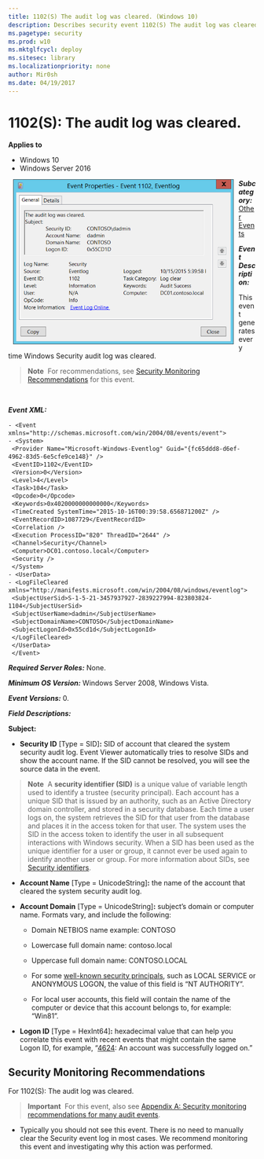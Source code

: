 ```yaml
---
title: 1102(S) The audit log was cleared. (Windows 10)
description: Describes security event 1102(S) The audit log was cleared.
ms.pagetype: security
ms.prod: w10
ms.mktglfcycl: deploy
ms.sitesec: library
ms.localizationpriority: none
author: Mir0sh
ms.date: 04/19/2017
---
```


# 1102(S): The audit log was cleared.

**Applies to**
-   Windows 10
-   Windows Server 2016


<img src="images/event-1102.png" alt="Event 1102 illustration" width="449" height="336" hspace="10" align="left" />

***Subcategory:***&nbsp;[Other Events](other-events.md)

***Event Description:***

This event generates every time Windows Security audit log was cleared.

> **Note**&nbsp;&nbsp;For recommendations, see [Security Monitoring Recommendations](#security-monitoring-recommendations) for this event.

<br clear="all">

***Event XML:***
```
- <Event xmlns="http://schemas.microsoft.com/win/2004/08/events/event">
- <System>
 <Provider Name="Microsoft-Windows-Eventlog" Guid="{fc65ddd8-d6ef-4962-83d5-6e5cfe9ce148}" /> 
 <EventID>1102</EventID> 
 <Version>0</Version> 
 <Level>4</Level> 
 <Task>104</Task> 
 <Opcode>0</Opcode> 
 <Keywords>0x4020000000000000</Keywords> 
 <TimeCreated SystemTime="2015-10-16T00:39:58.656871200Z" /> 
 <EventRecordID>1087729</EventRecordID> 
 <Correlation /> 
 <Execution ProcessID="820" ThreadID="2644" /> 
 <Channel>Security</Channel> 
 <Computer>DC01.contoso.local</Computer> 
 <Security /> 
 </System>
- <UserData>
- <LogFileCleared xmlns="http://manifests.microsoft.com/win/2004/08/windows/eventlog">
 <SubjectUserSid>S-1-5-21-3457937927-2839227994-823803824-1104</SubjectUserSid> 
 <SubjectUserName>dadmin</SubjectUserName> 
 <SubjectDomainName>CONTOSO</SubjectDomainName> 
 <SubjectLogonId>0x55cd1d</SubjectLogonId> 
 </LogFileCleared>
 </UserData>
 </Event>

```

***Required Server Roles:*** None.

***Minimum OS Version:*** Windows Server 2008, Windows Vista.

***Event Versions:*** 0.

***Field Descriptions:***

**Subject:**

-   **Security ID** \[Type = SID\]**:** SID of account that cleared the system security audit log. Event Viewer automatically tries to resolve SIDs and show the account name. If the SID cannot be resolved, you will see the source data in the event.

> **Note**&nbsp;&nbsp;A **security identifier (SID)** is a unique value of variable length used to identify a trustee (security principal). Each account has a unique SID that is issued by an authority, such as an Active Directory domain controller, and stored in a security database. Each time a user logs on, the system retrieves the SID for that user from the database and places it in the access token for that user. The system uses the SID in the access token to identify the user in all subsequent interactions with Windows security. When a SID has been used as the unique identifier for a user or group, it cannot ever be used again to identify another user or group. For more information about SIDs, see [Security identifiers](/windows/access-protection/access-control/security-identifiers).

-   **Account Name** \[Type = UnicodeString\]**:** the name of the account that cleared the system security audit log.

-   **Account Domain** \[Type = UnicodeString\]**:** subject’s domain or computer name. Formats vary, and include the following:

    -   Domain NETBIOS name example: CONTOSO

    -   Lowercase full domain name: contoso.local

    -   Uppercase full domain name: CONTOSO.LOCAL

    -   For some [well-known security principals](https://support.microsoft.com/en-us/kb/243330), such as LOCAL SERVICE or ANONYMOUS LOGON, the value of this field is “NT AUTHORITY”.

    -   For local user accounts, this field will contain the name of the computer or device that this account belongs to, for example: “Win81”.

-   **Logon ID** \[Type = HexInt64\]**:** hexadecimal value that can help you correlate this event with recent events that might contain the same Logon ID, for example, “[4624](event-4624.md): An account was successfully logged on.”

## Security Monitoring Recommendations

For 1102(S): The audit log was cleared.

> **Important**&nbsp;&nbsp;For this event, also see [Appendix A: Security monitoring recommendations for many audit events](appendix-a-security-monitoring-recommendations-for-many-audit-events.md).

-   Typically you should not see this event. There is no need to manually clear the Security event log in most cases. We recommend monitoring this event and investigating why this action was performed.

